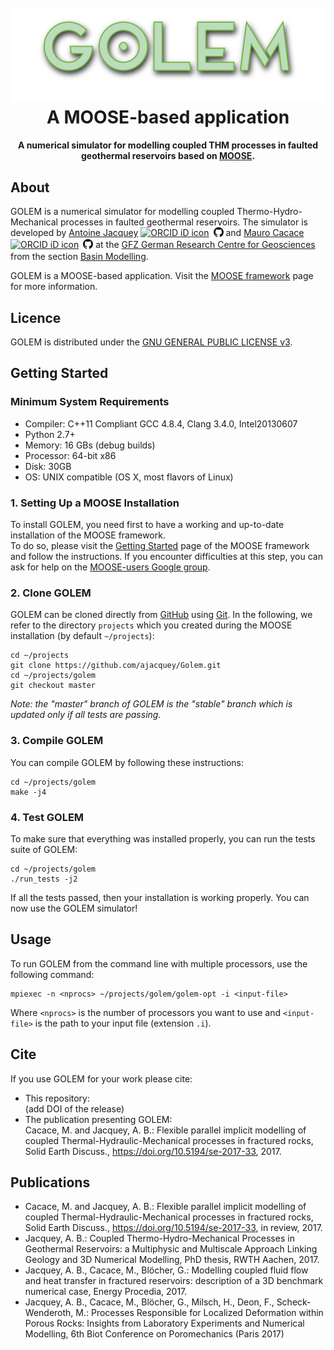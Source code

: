 <!-- <a href="https://github.com/ajacquey/Golem">
    <img src="images/golem_logo.png" alt="GOLEM logo" title="GOLEM: a MOOSE-based simulator" align="right" height="100" />
</a>

# GOLEM: a MOOSE-based simulator -->

<h1 align="center">
  <br>
  <a href="https://github.com/ajacquey/Golem"><img src="images/golem_logo.png" alt="GOLEM" width="600"></a>
  <br>
  A MOOSE-based application
  <br>
</h1>

<h4 align="center">A numerical simulator for modelling coupled THM processes in faulted geothermal reservoirs based on <a href="http://mooseframework.org/" target="blank">MOOSE</a>.</h4>

## About
GOLEM is a numerical simulator for modelling coupled Thermo-Hydro-Mechanical processes in faulted geothermal reservoirs.
The simulator is developed by [Antoine Jacquey](http://www.gfz-potsdam.de/en/staff/antoine-jacquey/) <a href="https://orcid.org/0000-0002-6259-4305" target="orcid.widget" rel="noopener noreferrer" style="vertical-align:top;"><img src="https://orcid.org/sites/default/files/images/orcid_16x16.png" style="width:1em;margin-right:.5em;" alt="ORCID iD icon"></a><a href="https://github.com/ajacquey/" target="github.widget" rel="noopener noreferrer" style="vertical-align:top;"><img src="images/GitHub-Mark-32px.png" width="16" margin-right=".5em;" alt="GitHub icon id"></a> and [Mauro Cacace](http://www.gfz-potsdam.de/en/section/basin-modeling/staff/profil/mauro-cacace/) <a href="https://orcid.org/0000-0001-6101-9918" target="orcid.widget" rel="noopener noreferrer" style="vertical-align:top;"><img src="https://orcid.org/sites/default/files/images/orcid_16x16.png" style="width:1em;margin-right:.5em;" alt="ORCID iD icon"></a><a href="https://github.com/mcacace" target="github.widget" rel="noopener noreferrer" style="vertical-align:top;"><img src="images/GitHub-Mark-32px.png" width="16" margin-right=".5em;" alt="GitHub icon id"></a> at the [GFZ German Research Centre for Geosciences](http://www.gfz-potsdam.de/en/home/) from the section [Basin Modelling](http://www.gfz-potsdam.de/en/section/basin-modeling/).


GOLEM is a MOOSE-based application. Visit the [MOOSE framework](http://mooseframework.org) page for more information.

## Licence
GOLEM is distributed under the [GNU GENERAL PUBLIC LICENSE v3](https://github.com/ajacquey/Golem/blob/master/LICENSE).


## Getting Started

### Minimum System Requirements
* Compiler: C++11 Compliant GCC 4.8.4, Clang 3.4.0, Intel20130607
* Python 2.7+
* Memory: 16 GBs (debug builds)
* Processor: 64-bit x86
* Disk: 30GB
* OS: UNIX compatible (OS X, most flavors of Linux)

### 1. Setting Up a MOOSE Installation
To install GOLEM, you need first to have a working and up-to-date installation of the MOOSE framework.  
To do so, please visit the [Getting Started](http://mooseframework.org/getting-started/) page of the MOOSE framework and follow the instructions. If you encounter difficulties at this step, you can ask for help on the [MOOSE-users Google group](https://groups.google.com/forum/#!forum/moose-users).

### 2. Clone GOLEM
GOLEM can be cloned directly from [GitHub](https://github.com/ajacquey/Golem) using [Git](https://git-scm.com/). In the following, we refer to the directory `projects` which you created during the MOOSE installation (by default `~/projects`):  

    cd ~/projects
    git clone https://github.com/ajacquey/Golem.git
    cd ~/projects/golem
    git checkout master

*Note: the "master" branch of GOLEM is the "stable" branch which is updated only if all tests are passing.*

### 3. Compile GOLEM
You can compile GOLEM by following these instructions:

    cd ~/projects/golem
    make -j4

### 4. Test GOLEM
To make sure that everything was installed properly, you can run the tests suite of GOLEM:

    cd ~/projects/golem
    ./run_tests -j2

If all the tests passed, then your installation is working properly. You can now use the GOLEM simulator!

## Usage
To run GOLEM from the command line with multiple processors, use the following command:

    mpiexec -n <nprocs> ~/projects/golem/golem-opt -i <input-file>

Where `<nprocs>` is the number of processors you want to use and `<input-file>` is the path to your input file (extension `.i`).

## Cite

If you use GOLEM for your work please cite:
* This repository:  
(add DOI of the release)
* The publication presenting GOLEM:  
Cacace, M. and Jacquey, A. B.: Flexible parallel implicit modelling of coupled Thermal-Hydraulic-Mechanical processes in fractured rocks, Solid Earth Discuss., https://doi.org/10.5194/se-2017-33, 2017.

## Publications

* Cacace, M. and Jacquey, A. B.: Flexible parallel implicit modelling of coupled Thermal-Hydraulic-Mechanical processes in fractured rocks, Solid Earth Discuss., https://doi.org/10.5194/se-2017-33, in review, 2017.
* Jacquey, A. B.: Coupled Thermo-Hydro-Mechanical Processes in Geothermal Reservoirs: a Multiphysic and Multiscale Approach Linking Geology and 3D Numerical Modelling, PhD thesis, RWTH Aachen, 2017.
* Jacquey, A. B., Cacace, M., Blöcher, G.: Modelling coupled fluid flow and heat transfer in fractured reservoirs: description of a 3D benchmark numerical case, Energy Procedia, 2017.
* Jacquey, A. B., Cacace, M., Blöcher, G., Milsch, H., Deon, F., Scheck-Wenderoth, M.: Processes Responsible for Localized Deformation within Porous Rocks: Insights from Laboratory Experiments and Numerical Modelling, 6th Biot Conference on Poromechanics (Paris 2017)
